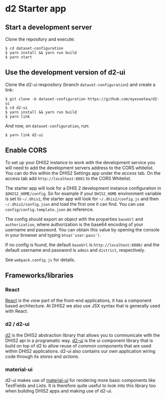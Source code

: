 d2 Starter app
==============

## Start a development server

Clone the repository and execute:

```
$ cd dataset-configuration
$ yarn install && yarn run build
$ yarn start
```

## Use the development version of d2-ui

Clone the d2-ui respository (branch `dataset-configuration`) and create a link:

```
$ git clone -b dataset-configuration https://github.com/eyeseetea/d2-ui
$ cd d2-ui
$ yarn install && yarn run build
$ yarn link
```

And now, on `dataset-configuration`, run:

```
$ yarn link d2-ui
```
 
## Enable CORS

To set up your DHIS2 instance to work with the development service you will need to add the development servers address to the CORS whitelist. You can do this within the DHIS2 Settings app under the _access_ tab. On the access tab add `http://localhost:8081` to the CORS Whitelist.

The starter app will look for a DHIS 2 development instance configuration in
`$DHIS2_HOME/config`. So for example if your `DHIS2_HOME` environment variable is
set to `~/.dhis2`, the starter app will look for `~/.dhis2/config.js` and then
`~/.dhis2/config.json` and load the first one it can find. You can use `config/config.template.json` as reference.

The config should export an object with the properties `baseUrl` and
`authorization`, where authorization is the base64 encoding of your username and
password. You can obtain this value by opening the console in your browser and
typing `btoa('user:pass')`.

If no config is found, the default `baseUrl` is `http://localhost:8080/` and
the default username and password is `admin` and `district`, respectively.

See `webpack.config.js` for details.

## Frameworks/libraries

### React

[React](https://facebook.github.io/react/) is the _view_ part of the front-end applications, it has a component based architecture. At DHIS2 we also use JSX syntax that is generally used with React.

### d2 / d2-ui

[d2](https://github.com/dhis2/d2) is the DHIS2 abstraction library that allows you to communicate with the DHIS2 api in a programatic way. [d2-ui](https://github.com/dhis2/d2-ui) is the ui component library that is build on top of d2 to allow reuse of common components that are used within DHIS2 applications. d2-ui also contains our own application wiring code through its _stores_ and _actions_.

### material-ui

d2-ui makes use of [material-ui](http://www.material-ui.com) for rendering more basic components like TextFields and Lists. It is therefore quite useful to look into this library too when building DHIS2 apps and making use of d2-ui.